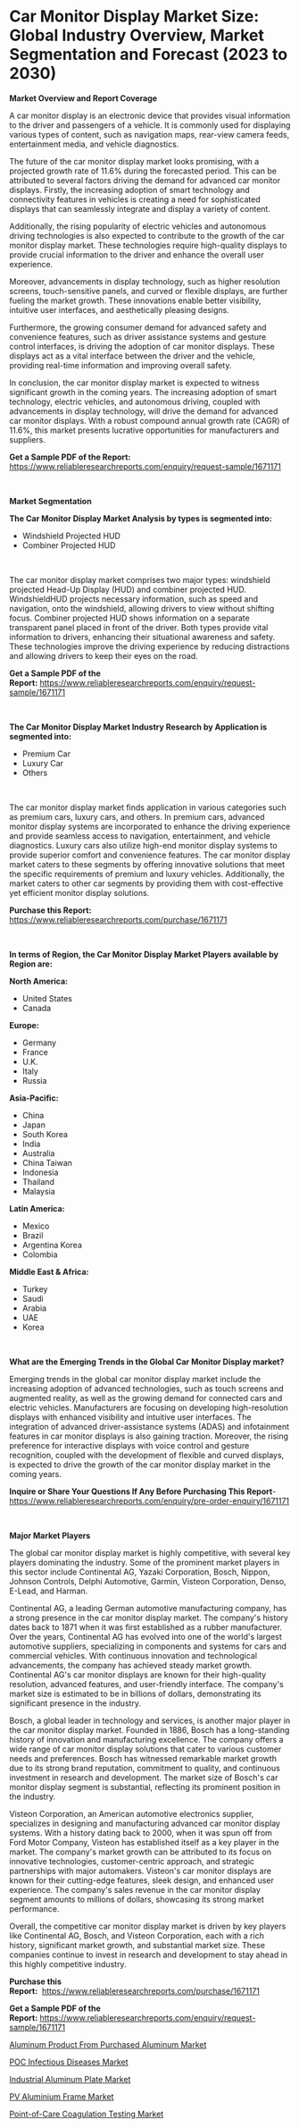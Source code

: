 <p><h1>Car Monitor Display Market Size: Global Industry Overview, Market Segmentation and Forecast (2023 to 2030)</h1></p><p><strong>Market Overview and Report Coverage</strong></p>
<p><p>A car monitor display is an electronic device that provides visual information to the driver and passengers of a vehicle. It is commonly used for displaying various types of content, such as navigation maps, rear-view camera feeds, entertainment media, and vehicle diagnostics.</p><p>The future of the car monitor display market looks promising, with a projected growth rate of 11.6% during the forecasted period. This can be attributed to several factors driving the demand for advanced car monitor displays. Firstly, the increasing adoption of smart technology and connectivity features in vehicles is creating a need for sophisticated displays that can seamlessly integrate and display a variety of content.</p><p>Additionally, the rising popularity of electric vehicles and autonomous driving technologies is also expected to contribute to the growth of the car monitor display market. These technologies require high-quality displays to provide crucial information to the driver and enhance the overall user experience.</p><p>Moreover, advancements in display technology, such as higher resolution screens, touch-sensitive panels, and curved or flexible displays, are further fueling the market growth. These innovations enable better visibility, intuitive user interfaces, and aesthetically pleasing designs.</p><p>Furthermore, the growing consumer demand for advanced safety and convenience features, such as driver assistance systems and gesture control interfaces, is driving the adoption of car monitor displays. These displays act as a vital interface between the driver and the vehicle, providing real-time information and improving overall safety.</p><p>In conclusion, the car monitor display market is expected to witness significant growth in the coming years. The increasing adoption of smart technology, electric vehicles, and autonomous driving, coupled with advancements in display technology, will drive the demand for advanced car monitor displays. With a robust compound annual growth rate (CAGR) of 11.6%, this market presents lucrative opportunities for manufacturers and suppliers.</p></p>
<p><strong>Get a Sample PDF of the Report:</strong> <a href="https://www.reliableresearchreports.com/enquiry/request-sample/1671171">https://www.reliableresearchreports.com/enquiry/request-sample/1671171</a></p>
<p>&nbsp;</p>
<p><strong>Market Segmentation</strong></p>
<p><strong>The Car Monitor Display Market Analysis by types is segmented into:</strong></p>
<p><ul><li>Windshield Projected HUD</li><li>Combiner Projected HUD</li></ul></p>
<p>&nbsp;</p>
<p><p>The car monitor display market comprises two major types: windshield projected Head-Up Display (HUD) and combiner projected HUD. WindshieldHUD projects necessary information, such as speed and navigation, onto the windshield, allowing drivers to view without shifting focus. Combiner projected HUD shows information on a separate transparent panel placed in front of the driver. Both types provide vital information to drivers, enhancing their situational awareness and safety. These technologies improve the driving experience by reducing distractions and allowing drivers to keep their eyes on the road.</p></p>
<p><strong>Get a Sample PDF of the Report:</strong>&nbsp;<a href="https://www.reliableresearchreports.com/enquiry/request-sample/1671171">https://www.reliableresearchreports.com/enquiry/request-sample/1671171</a></p>
<p>&nbsp;</p>
<p><strong>The Car Monitor Display Market Industry Research by Application is segmented into:</strong></p>
<p><ul><li>Premium Car</li><li>Luxury Car</li><li>Others</li></ul></p>
<p>&nbsp;</p>
<p><p>The car monitor display market finds application in various categories such as premium cars, luxury cars, and others. In premium cars, advanced monitor display systems are incorporated to enhance the driving experience and provide seamless access to navigation, entertainment, and vehicle diagnostics. Luxury cars also utilize high-end monitor display systems to provide superior comfort and convenience features. The car monitor display market caters to these segments by offering innovative solutions that meet the specific requirements of premium and luxury vehicles. Additionally, the market caters to other car segments by providing them with cost-effective yet efficient monitor display solutions.</p></p>
<p><strong>Purchase this Report:</strong>&nbsp; <a href="https://www.reliableresearchreports.com/purchase/1671171">https://www.reliableresearchreports.com/purchase/1671171</a></p>
<p>&nbsp;</p>
<p><strong>In terms of Region, the Car Monitor Display Market Players available by Region are:</strong></p>
<p>
    <p> <strong> North America: </strong>
        <ul>
            <li>United States</li>
            <li>Canada</li>
        </ul>
        </p> 
    <p> <strong> Europe: </strong>
        <ul>
            <li>Germany</li>
            <li>France</li>
            <li>U.K.</li>
            <li>Italy</li>
            <li>Russia</li>
        </ul>
        </p> 
    <p> <strong> Asia-Pacific: </strong>
        <ul>
            <li>China</li>
            <li>Japan</li>
            <li>South Korea</li>
            <li>India</li>
            <li>Australia</li>
            <li>China Taiwan</li>
            <li>Indonesia</li>
            <li>Thailand</li>
            <li>Malaysia</li>
        </ul>
        </p> 
    <p> <strong> Latin America: </strong>
        <ul>
            <li>Mexico</li>
            <li>Brazil</li>
            <li>Argentina Korea</li>
            <li>Colombia</li>
        </ul>
        </p> 
    <p> <strong> Middle East & Africa: </strong>
        <ul>
            <li>Turkey</li>
            <li>Saudi</li>
            <li>Arabia</li>
            <li>UAE</li>
            <li>Korea</li>
        </ul>
    </p>
    </p>
<p>&nbsp;</p>
<p><strong>What are the Emerging Trends in the Global Car Monitor Display market?</strong></p>
<p><p>Emerging trends in the global car monitor display market include the increasing adoption of advanced technologies, such as touch screens and augmented reality, as well as the growing demand for connected cars and electric vehicles. Manufacturers are focusing on developing high-resolution displays with enhanced visibility and intuitive user interfaces. The integration of advanced driver-assistance systems (ADAS) and infotainment features in car monitor displays is also gaining traction. Moreover, the rising preference for interactive displays with voice control and gesture recognition, coupled with the development of flexible and curved displays, is expected to drive the growth of the car monitor display market in the coming years.</p></p>
<p><strong>Inquire or Share Your Questions If Any Before Purchasing This Report</strong>- <a href="https://www.reliableresearchreports.com/enquiry/pre-order-enquiry/1671171">https://www.reliableresearchreports.com/enquiry/pre-order-enquiry/1671171</a></p>
<p>&nbsp;</p>
<p><strong>Major Market Players</strong></p>
<p><p>The global car monitor display market is highly competitive, with several key players dominating the industry. Some of the prominent market players in this sector include Continental AG, Yazaki Corporation, Bosch, Nippon, Johnson Controls, Delphi Automotive, Garmin, Visteon Corporation, Denso, E-Lead, and Harman. </p><p>Continental AG, a leading German automotive manufacturing company, has a strong presence in the car monitor display market. The company's history dates back to 1871 when it was first established as a rubber manufacturer. Over the years, Continental AG has evolved into one of the world's largest automotive suppliers, specializing in components and systems for cars and commercial vehicles. With continuous innovation and technological advancements, the company has achieved steady market growth. Continental AG's car monitor displays are known for their high-quality resolution, advanced features, and user-friendly interface. The company's market size is estimated to be in billions of dollars, demonstrating its significant presence in the industry.</p><p>Bosch, a global leader in technology and services, is another major player in the car monitor display market. Founded in 1886, Bosch has a long-standing history of innovation and manufacturing excellence. The company offers a wide range of car monitor display solutions that cater to various customer needs and preferences. Bosch has witnessed remarkable market growth due to its strong brand reputation, commitment to quality, and continuous investment in research and development. The market size of Bosch's car monitor display segment is substantial, reflecting its prominent position in the industry.</p><p>Visteon Corporation, an American automotive electronics supplier, specializes in designing and manufacturing advanced car monitor display systems. With a history dating back to 2000, when it was spun off from Ford Motor Company, Visteon has established itself as a key player in the market. The company's market growth can be attributed to its focus on innovative technologies, customer-centric approach, and strategic partnerships with major automakers. Visteon's car monitor displays are known for their cutting-edge features, sleek design, and enhanced user experience. The company's sales revenue in the car monitor display segment amounts to millions of dollars, showcasing its strong market performance.</p><p>Overall, the competitive car monitor display market is driven by key players like Continental AG, Bosch, and Visteon Corporation, each with a rich history, significant market growth, and substantial market size. These companies continue to invest in research and development to stay ahead in this highly competitive industry.</p></p>
<p><strong>Purchase this Report:</strong>&nbsp;&nbsp;<a href="https://www.reliableresearchreports.com/purchase/1671171">https://www.reliableresearchreports.com/purchase/1671171</a></p>
<p></p>
<p><strong>Get a Sample PDF of the Report:</strong>&nbsp;<a href="https://www.reliableresearchreports.com/enquiry/request-sample/1671171">https://www.reliableresearchreports.com/enquiry/request-sample/1671171</a></p>
<p><p><a href="https://www.linkedin.com/pulse/aluminum-product-from-purchased-market-research-report/">Aluminum Product From Purchased Aluminum Market</a></p><p><a href="https://medium.com/@jazminjones30/poc-infectious-diseases-market-insight-market-trends-growth-forecasted-from-2023-to-2030-34f54f0a058c">POC Infectious Diseases Market</a></p><p><a href="https://www.linkedin.com/pulse/industrial-aluminum-plate-market-size-2023-2030-global/">Industrial Aluminum Plate Market</a></p><p><a href="https://www.linkedin.com/pulse/pv-aluminium-frame-market-size-2023-2030-global-industrial/">PV Aluminium Frame Market</a></p><p><a href="https://medium.com/@aliciahaley1989/point-of-care-coagulation-testing-market-exploring-market-share-market-trends-and-future-growth-44f37c7913c2">Point-of-Care Coagulation Testing Market</a></p></p>